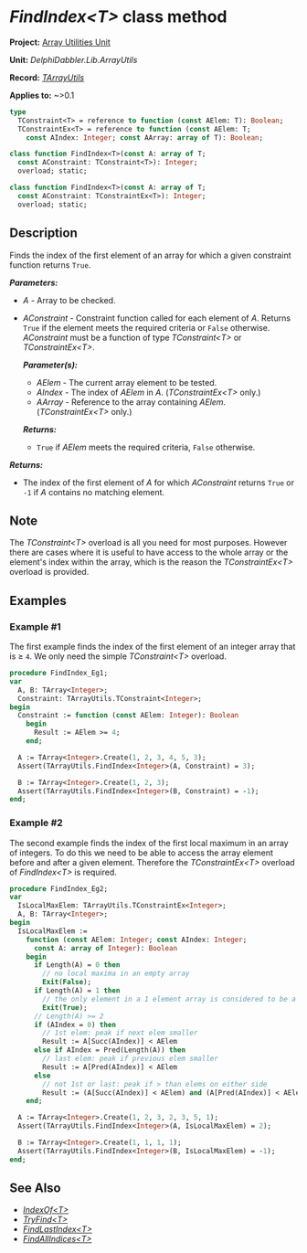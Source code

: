# _FindIndex\<T\>_ class method

**Project:** [Array Utilities Unit](../API.md)

**Unit:** _DelphiDabbler.Lib.ArrayUtils_

**Record:** [_TArrayUtils_](./TArrayUtils.md)

**Applies to:** ~>0.1

```pascal
type
  TConstraint<T> = reference to function (const AElem: T): Boolean;
  TConstraintEx<T> = reference to function (const AElem: T;
    const AIndex: Integer; const AArray: array of T): Boolean;

class function FindIndex<T>(const A: array of T;
  const AConstraint: TConstraint<T>): Integer;
  overload; static;

class function FindIndex<T>(const A: array of T;
  const AConstraint: TConstraintEx<T>): Integer;
  overload; static;
```

## Description

Finds the index of the first element of an array for which a given constraint function returns `True`.

***Parameters:***

* _A_ - Array to be checked.

* _AConstraint_ - Constraint function called for each element of _A_. Returns `True` if the element meets the required criteria or `False` otherwise. _AConstraint_ must be a function of type _TConstraint\<T\>_ or _TConstraintEx\<T\>_.

    ***Parameter(s):***

    * _AElem_ - The current array element to be tested.
    * _AIndex_ - The index of _AElem_ in _A_. (_TConstraintEx\<T\>_ only.) 
    * _AArray_ - Reference to the array containing _AElem_. (_TConstraintEx\<T\>_ only.)

    ***Returns:***
    
    * `True` if _AElem_ meets the required criteria, `False` otherwise.
    
***Returns:***

* The index of the first element of _A_ for which _AConstraint_ returns `True` or `-1` if _A_ contains no matching element.

## Note

The _TConstraint\<T\>_ overload is all you need for most purposes. However there are cases where it is useful to have access to the whole array or the element's index within the array, which is the reason the _TConstraintEx\<T\>_ overload is provided.

## Examples

### Example #1

The first example finds the index of the first element of an integer array that is ≥ `4`. We only need the simple _TConstraint\<T\>_ overload.

```pascal
procedure FindIndex_Eg1;
var
  A, B: TArray<Integer>;
  Constraint: TArrayUtils.TConstraint<Integer>;
begin
  Constraint := function (const AElem: Integer): Boolean
    begin
      Result := AElem >= 4;
    end;

  A := TArray<Integer>.Create(1, 2, 3, 4, 5, 3);
  Assert(TArrayUtils.FindIndex<Integer>(A, Constraint) = 3);

  B := TArray<Integer>.Create(1, 2, 3);
  Assert(TArrayUtils.FindIndex<Integer>(B, Constraint) = -1);
end;
```

### Example #2

The second example finds the index of the first local maximum in an array of integers. To do this we need to be able to access the array element before and after a given element. Therefore the _TConstraintEx\<T\>_ overload of _FindIndex\<T\>_ is required.

```pascal
procedure FindIndex_Eg2;
var
  IsLocalMaxElem: TArrayUtils.TConstraintEx<Integer>;
  A, B: TArray<Integer>;
begin
  IsLocalMaxElem :=
    function (const AElem: Integer; const AIndex: Integer;
      const A: array of Integer): Boolean
    begin
      if Length(A) = 0 then
        // no local maxima in an empty array
        Exit(False);
      if Length(A) = 1 then
        // the only element in a 1 element array is considered to be a maximum
        Exit(True);
      // Length(A) >= 2
      if (AIndex = 0) then
        // 1st elem: peak if next elem smaller
        Result := A[Succ(AIndex)] < AElem
      else if AIndex = Pred(Length(A)) then
        // last elem: peak if previous elem smaller
        Result := A[Pred(AIndex)] < AElem
      else
        // not 1st or last: peak if > than elems on either side
        Result := (A[Succ(AIndex)] < AElem) and (A[Pred(AIndex)] < AElem);
    end;

  A := TArray<Integer>.Create(1, 2, 3, 2, 3, 5, 1);
  Assert(TArrayUtils.FindIndex<Integer>(A, IsLocalMaxElem) = 2);

  B := TArray<Integer>.Create(1, 1, 1, 1);
  Assert(TArrayUtils.FindIndex<Integer>(B, IsLocalMaxElem) = -1);
end;
```

## See Also

* [_IndexOf\<T\>_](./TArrayUtils-IndexOf.md)
* [_TryFind\<T\>_](./TArrayUtils-TryFind.md)
* [_FindLastIndex\<T\>_](./TArrayUtils-FindLastIndex.md)
* [_FindAllIndices\<T\>_](./TArrayUtils-FindAllIndices.md)
